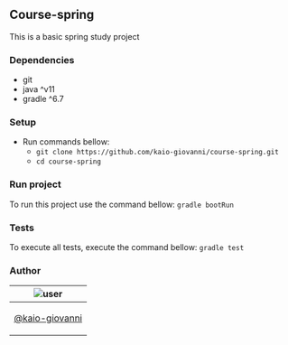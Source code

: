 ## Course-spring
This is a basic spring study project

### Dependencies
- git
- java ^v11
- gradle ^6.7

### Setup
- Run commands bellow:
    - `git clone https://github.com/kaio-giovanni/course-spring.git`
    - `cd course-spring`
    
### Run project
To run this project use the command bellow:
`gradle bootRun`

### Tests
To execute all tests, execute the command bellow:
`gradle test`

### Author
| ![user](https://avatars1.githubusercontent.com/u/64810260?v=4&s=150) |
| ----------------------------- |
| <p align="center"> <a href="https://github.com/kaio-giovanni"> @kaio-giovanni </a> </p>|
